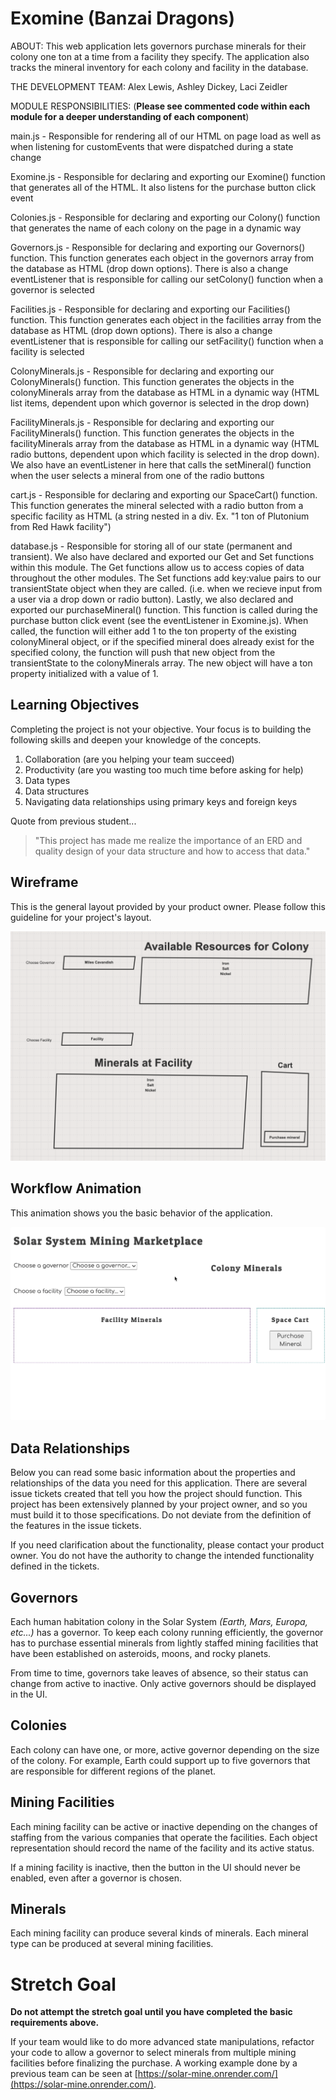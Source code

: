 # Exomine (Banzai Dragons)
ABOUT: 
This web application lets governors purchase minerals for their colony one ton at a time from a facility they specify. The application also tracks the mineral inventory for each colony and facility in the database.

THE DEVELOPMENT TEAM: Alex Lewis, Ashley Dickey, Laci Zeidler

MODULE RESPONSIBILITIES:
(**Please see commented code within each module for a deeper understanding of each component**)

main.js - Responsible for rendering all of our HTML on page load as well as when listening for customEvents that were dispatched during a state change

Exomine.js - Responsible for declaring and exporting our Exomine() function that generates all of the HTML. It also listens for the purchase button click event

Colonies.js - Responsible for declaring and exporting our Colony() function that generates the name of each colony on the page in a dynamic way

Governors.js - Responsible for declaring and exporting our Governors() function. This function generates each object in the governors array from the database as HTML (drop down options). There is also a change eventListener that is responsible for calling our setColony() function when a governor is selected

Facilities.js - Responsible for declaring and exporting our Facilities() function. This function generates each object in the facilities array from the database as HTML (drop down options). There is also a change eventListener that is responsible for calling our setFacility() function when a facility is selected

ColonyMinerals.js - Responsible for declaring and exporting our ColonyMinerals() function. This function generates the objects in the colonyMinerals array from the database as HTML in a dynamic way (HTML list items, dependent upon which governor is selected in the drop down)

FacilityMinerals.js - Responsible for declaring and exporting our FacilityMinerals() function. This function generates the objects in the facilityMinerals array from the database as HTML in a dynamic way (HTML radio buttons, dependent upon which facility is selected in the drop down). We also have an eventListener in here that calls the setMineral() function when the user selects a mineral from one of the radio buttons

cart.js - Responsible for declaring and exporting our SpaceCart() function. This function generates the mineral selected with a radio button from a specific facility as HTML (a string nested in a div. Ex. "1 ton of Plutonium from Red Hawk facility") 

database.js - Responsible for storing all of our state (permanent and transient). We also have declared and exported our Get and Set functions within this module. The Get functions allow us to access copies of data throughout the other modules. The Set functions add key:value pairs to our transientState object when they are called. (i.e. when we recieve input from a user via a drop down or radio button). Lastly, we also declared and exported our purchaseMineral() function. This function is called during the purchase button click event (see the eventListener in Exomine.js). When called, the function will either add 1 to the ton property of the existing colonyMineral object, or if the specified mineral does already exist for the specified colony, the function will push that new object from the transientState to the colonyMinerals array. The new object will have a ton property initialized with a value of 1.


## Learning Objectives

Completing the project is not your objective. Your focus is to building the following skills and deepen your knowledge of the concepts.

1. Collaboration (are you helping your team succeed)
1. Productivity (are you wasting too much time before asking for help)
1. Data types
1. Data structures
1. Navigating data relationships using primary keys and foreign keys

Quote from previous student...

> "This project has made me realize the importance of an ERD and quality design of your data structure and how to access that data."

## Wireframe

This is the general layout provided by your product owner. Please follow this guideline for your project's layout.

![wireframe for project](./images/wireframe.png)


## Workflow Animation

This animation shows you the basic behavior of the application.

![](./images/exomine.gif)

## Data Relationships

Below you can read some basic information about the properties and relationships of the data you need for this application. There are several issue tickets created that tell you how the project should function. This project has been extensively planned by your project owner, and so you must build it to those specifications. Do not deviate from the definition of the features in the issue tickets.

If you need clarification about the functionality, please contact your product owner. You do not have the authority to change the intended functionality defined in the tickets.

## Governors

Each human habitation colony in the Solar System _(Earth, Mars, Europa, etc...)_ has a governor. To keep each colony running efficiently, the governor has to purchase essential minerals from lightly staffed mining facilities that have been established on asteroids, moons, and rocky planets.

From time to time, governors take leaves of absence, so their status can change from active to inactive. Only active governors should be displayed in the UI.

## Colonies

Each colony can have one, or more, active governor depending on the size of the colony. For example, Earth could support up to five governors that are responsible for different regions of the planet.

## Mining Facilities

Each mining facility can be active or inactive depending on the changes of staffing from the various companies that operate the facilities. Each object representation should record the name of the facility and its active status.

If a mining facility is inactive, then the button in the UI should never be enabled, even after a governor is chosen.

## Minerals

Each mining facility can produce several kinds of minerals. Each mineral type can be produced at several mining facilities.

# Stretch Goal

**Do not attempt the stretch goal until you have completed the basic requirements above.**

If your team would like to do more advanced state manipulations, refactor your code to allow a governor to select minerals from multiple mining facilities before finalizing the purchase. A working example done by a previous team can be seen at [https://solar-mine.onrender.com/](https://solar-mine.onrender.com/). 
